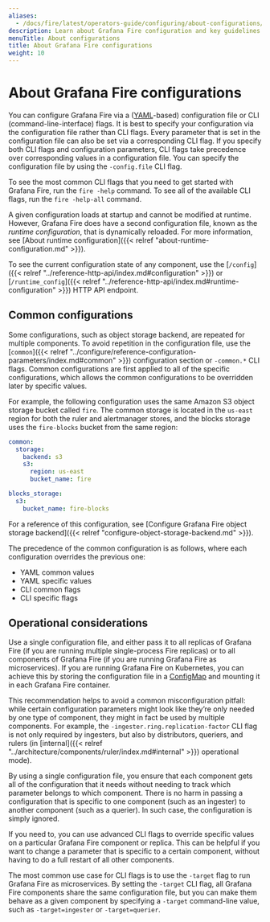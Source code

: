 ```yaml
---
aliases:
  - /docs/fire/latest/operators-guide/configuring/about-configurations/
description: Learn about Grafana Fire configuration and key guidelines to consider.
menuTitle: About configurations
title: About Grafana Fire configurations
weight: 10
---
```


# About Grafana Fire configurations

You can configure Grafana Fire via a ([YAML](https://en.wikipedia.org/wiki/YAML)-based) configuration file or CLI (command-line-interface) flags. It is best to specify your configuration via the configuration file rather than CLI flags. Every parameter that is set in the configuration file can also be set via a corresponding CLI flag. If you specify both CLI flags and configuration parameters, CLI flags take precedence over corresponding values in a configuration file. You can specify the configuration file by using the `-config.file` CLI flag.

To see the most common CLI flags that you need to get started with Grafana Fire, run the `fire -help` command. To see all of the available CLI flags, run the `fire -help-all` command.

A given configuration loads at startup and cannot be modified at runtime. However, Grafana Fire does have a second configuration file, known as the _runtime configuration_, that is dynamically reloaded. For more information, see [About runtime configuration]({{< relref "about-runtime-configuration.md" >}}).

To see the current configuration state of any component, use the [`/config`]({{< relref "../reference-http-api/index.md#configuration" >}}) or [`/runtime_config`]({{< relref "../reference-http-api/index.md#runtime-configuration" >}}) HTTP API endpoint.

## Common configurations

Some configurations, such as object storage backend, are repeated for multiple components.
To avoid repetition in the configuration file, use the [`common`]({{< relref "../configure/reference-configuration-parameters/index.md#common" >}}) configuration section or `-common.*` CLI flags.
Common configurations are first applied to all of the specific configurations, which allows the common configurations to be overridden later by specific values.

For example, the following configuration uses the same Amazon S3 object storage bucket called `fire`. The common storage is located in the `us-east` region for both the ruler and alertmanager stores, and the blocks storage uses the `fire-blocks` bucket from the same region:

```yaml
common:
  storage:
    backend: s3
    s3:
      region: us-east
      bucket_name: fire

blocks_storage:
  s3:
    bucket_name: fire-blocks
```

For a reference of this configuration, see [Configure Grafana Fire object storage backend]({{< relref "configure-object-storage-backend.md" >}}).

The precedence of the common configuration is as follows, where each configuration overrides the previous one:

- YAML common values
- YAML specific values
- CLI common flags
- CLI specific flags

## Operational considerations

Use a single configuration file, and either pass it to all replicas of Grafana Fire (if you are running multiple single-process Fire replicas) or to all components of Grafana Fire (if you are running Grafana Fire as microservices). If you are running Grafana Fire on Kubernetes, you can achieve this by storing the configuration file in a [ConfigMap](https://kubernetes.io/docs/concepts/configuration/configmap/) and mounting it in each Grafana Fire container.

This recommendation helps to avoid a common misconfiguration pitfall: while certain configuration parameters might look like they’re only needed by one type of component, they might in fact be used by multiple components. For example, the `-ingester.ring.replication-factor` CLI flag is not only required by ingesters, but also by distributors, queriers, and rulers (in [internal]({{< relref "../architecture/components/ruler/index.md#internal" >}}) operational mode).

By using a single configuration file, you ensure that each component gets all of the configuration that it needs without needing to track which parameter belongs to which component.
There is no harm in passing a configuration that is specific to one component (such as an ingester) to another component (such as a querier). In such case, the configuration is simply ignored.

If you need to, you can use advanced CLI flags to override specific values on a particular Grafana Fire component or replica. This can be helpful if you want to change a parameter that is specific to a certain component, without having to do a full restart of all other components.

The most common use case for CLI flags is to use the `-target` flag to run Grafana Fire as microservices. By setting the `-target` CLI flag, all Grafana Fire components share the same configuration file, but you can make them behave as a given component by specifying a `-target` command-line value, such as `-target=ingester` or `-target=querier`.
